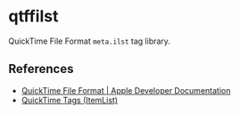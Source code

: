 # qtffilst

QuickTime File Format `meta.ilst` tag library.

## References

- [QuickTime File Format | Apple Developer Documentation](https://developer.apple.com/documentation/quicktime-file-format)
- [QuickTime Tags (ItemList)](https://exiftool.org/TagNames/QuickTime.html#ItemList)
